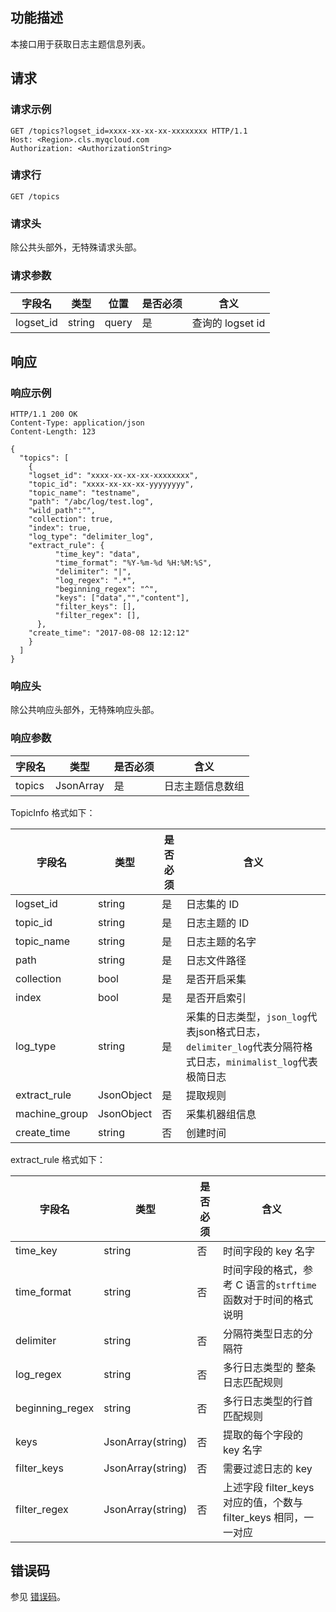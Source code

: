 ## 功能描述

本接口用于获取日志主题信息列表。

## 请求

### 请求示例

```
GET /topics?logset_id=xxxx-xx-xx-xx-xxxxxxxx HTTP/1.1
Host: <Region>.cls.myqcloud.com
Authorization: <AuthorizationString>
```

### 请求行

```
GET /topics
```

### 请求头

除公共头部外，无特殊请求头部。

### 请求参数

| 字段名    | 类型   | 位置  | 是否必须 | 含义             |
| --------- | ------ | ----- | ---- | ---------------- |
| logset_id | string | query | 是   | 查询的 logset id |

## 响应

### 响应示例

```
HTTP/1.1 200 OK
Content-Type: application/json
Content-Length: 123

{
  "topics": [
    {
    "logset_id": "xxxx-xx-xx-xx-xxxxxxxx",
    "topic_id": "xxxx-xx-xx-xx-yyyyyyyy",
    "topic_name": "testname",
    "path": "/abc/log/test.log",
    "wild_path":"",
    "collection": true,
    "index": true,
    "log_type": "delimiter_log",
    "extract_rule": {
          "time_key": "data",
          "time_format": "%Y-%m-%d %H:%M:%S",
          "delimiter": "|",
          "log_regex": ".*",
          "beginning_regex": "^",
          "keys": ["data","","content"],
          "filter_keys": [],
          "filter_regex": [],
      },
    "create_time": "2017-08-08 12:12:12"
    }
  ]
}
```

### 响应头

除公共响应头部外，无特殊响应头部。

### 响应参数

| 字段名 | 类型      | 是否必须 | 含义             |
| ------ | --------- | ---- | ---------------- |
| topics | JsonArray | 是   | 日志主题信息数组 |

TopicInfo 格式如下：

| 字段名        | 类型       | 是否必须 | 含义                                                         |
| ------------- | ---------- | ---- | ------------------------------------------------------------ |
| logset_id     | string     | 是   | 日志集的 ID                                                  |
| topic_id      | string     | 是   | 日志主题的 ID                                                |
| topic_name    | string     | 是   | 日志主题的名字                                               |
| path          | string     | 是   | 日志文件路径                                                 |
| collection    | bool       | 是   | 是否开启采集                                                 |
| index         | bool       | 是   | 是否开启索引                                                 |
| log_type      | string     | 是   | 采集的日志类型，`json_log`代表json格式日志，`delimiter_log`代表分隔符格式日志，`minimalist_log`代表极简日志 |
| extract_rule  | JsonObject | 是   | 提取规则                                                     |
| machine_group | JsonObject | 否   | 采集机器组信息                                               |
| create_time   | string     | 否   | 创建时间                                                     |

extract_rule 格式如下：

| 字段名          | 类型              | 是否必须 | 含义                                                        |
| --------------- | ----------------- | -------- | ----------------------------------------------------------- |
| time_key        | string            | 否       | 时间字段的 key 名字                                           |
| time_format     | string            | 否       | 时间字段的格式，参考 C 语言的`strftime`函数对于时间的格式说明 |
| delimiter       | string            | 否       | 分隔符类型日志的分隔符                                      |
| log_regex       | string            | 否       | 多行日志类型的 整条日志匹配规则                             |
| beginning_regex | string            | 否       | 多行日志类型的行首匹配规则                                 |
| keys            | JsonArray(string) | 否       | 提取的每个字段的 key 名字                                     |
| filter_keys     | JsonArray(string) | 否       | 需要过滤日志的 key                                           |
| filter_regex    | JsonArray(string) | 否       | 上述字段 filter_keys 对应的值，个数与 filter_keys 相同，一一对应        |

## 错误码

参见 [错误码](https://cloud.tencent.com/document/product/614/12402)。
